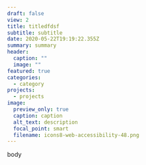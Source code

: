 ```yaml
---
draft: false
view: 2
title: titledfdsf
subtitle: subtitle
date: 2020-05-22T19:19:22.355Z
summary: summary
header:
  caption: ""
  image: ""
featured: true
categories:
  - category
projects:
  - projects
image:
  preview_only: true
  caption: caption
  alt_text: description
  focal_point: smart
  filename: icons8-web-accessibility-48.png
---
```

body
